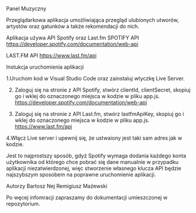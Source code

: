 Panel Muzyczny

Przeglądarkowa aplikacja umożliwiająca przegląd ulubionych utworów, artystów oraz gatunków a także rekomendacji do nich.

Aplikacja używa API Spotify oraz Last.fm
SPOTIFY API 
https://developer.spotify.com/documentation/web-api 
 
LAST.FM API 
https://www.last.fm/api 

Instukcja uruchomienia aplikacji

1.Uruchom kod w Visual Studio Code oraz zainstaluj wtyczkę Live Server.

2. Zaloguj się na stronie z API Spotify, stwórz clientId, clientSecret, skopiuj go i wklej do oznaczonego miejsca w kodzie w pliku app.js.
https://developer.spotify.com/documentation/web-api

3. Zaloguj się na stronie z API Last.fm, stwórz lastfmApiKey, skopiuj go i wklej do oznaczonego miejsca w kodzie w pliku app.js.
https://www.last.fm/api

4.Włącz Live server i upewnij się, że ustwaiony jest taki sam adres jak w kodzie.

Jest to najprostszy sposób, gdyż Spotify wymaga dodania każdego konta użytkownika od którego chce pobrać się dane manualnie w przypadku aplikacji
niezatwierdzonej, więc stworzenie własnego klucza API będzie najszybszym sposobem na poprawne uruchomienie aplikacji.

Autorzy
Bartosz Nej
Remigiusz Mażewski

Po węcej infomracji zapraszamy do dokumentacji umieszczonej w repozytorium.
